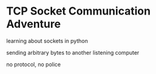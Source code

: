 # TCP Socket Communication Adventure

learning about sockets in python

sending arbitrary bytes to another listening computer

no protocol, no police
